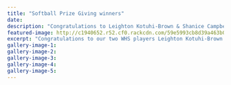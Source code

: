 ```yaml
---
title: "Softball Prize Giving winners"
date: 
description: "Congratulations to Leighton Kotuhi-Brown & Shanice Campbell that Represented Manawatu at the U17 Girls Nationals..."
featured-image: http://c1940652.r52.cf0.rackcdn.com/59e5993cb8d39a463b0003c2/2-winners-Manawatu-softball-prizegiving-15-March-2017.jpg
excerpt: "Congratulations to our two WHS players Leighton Kotuhi-Brown & Shanice Campbell that Represented Manawatu at the Under 17 Girls Nationals held in Palmerston North in January 2017."
gallery-image-1: 
gallery-image-2: 
gallery-image-3: 
gallery-image-4: 
gallery-image-5: 
---
```


